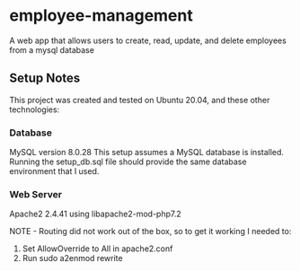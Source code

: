 # employee-management
A web app that allows users to create, read, update, and delete employees from a mysql database

## Setup Notes
This project was created and tested on Ubuntu 20.04, and these other technologies:

### Database
MySQL version 8.0.28
This setup assumes a MySQL database is installed. Running the setup_db.sql file should provide the same database environment that I used.

### Web Server
Apache2 2.4.41 using libapache2-mod-php7.2

NOTE - Routing did not work out of the box, so to get it working I needed to:
1. Set AllowOverride to All in apache2.conf
2. Run sudo a2enmod rewrite

